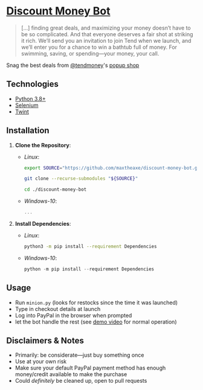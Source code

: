 # [Discount Money Bot](https://github.com/maxtheaxe/discount-money-bot.git) # 

> [...] finding great deals, and maximizing your money doesn’t have to be so complicated. And that 
> everyone deserves a fair shot at striking it rich. We’ll send you an invitation to join Tend when 
> we launch, and we’ll enter you for a chance to win a bathtub full of money. For swimming, saving, 
> or spending—your money, your call. 

Snag the best deals from [@tendmoney](https://twitter.com/tendmoney)'s [popup shop](https://discountmoneystore.com/)

## Technologies ##

- [Python 3.8+](https://www.python.org/downloads/)
- [Selenium](https://selenium-python.readthedocs.io)
- [Twint](https://pypi.org/project/twint/)

## Installation ##

1. **Clone the Repository**:
    - *Linux*: 
        ```bash
        export SOURCE="https://github.com/maxtheaxe/discount-money-bot.git"
       
        git clone --recurse-submodules "${SOURCE}"
       
        cd ./discount-money-bot
        ```
    - *Windows-10*:
        ```powershell
        ...
        ```

1. **Install Dependencies**:
    - *Linux*:
        ```bash
        python3 -m pip install --requirement Dependencies
        ```
    - *Windows-10*:
        ```powershell
        python -m pip install --requirement Dependencies
        ```

## Usage
* Run `minion.py` (looks for restocks since the time it was launched)
* Type in checkout details at launch
* Log into PayPal in the browser when prompted
* let the bot handle the rest (see [demo video](https://youtu.be/YHFMMb7r71c) for normal operation)

## Disclaimers & Notes
* Primarily: be considerate⁠—just buy something once
* Use at your own risk
* Make sure your default PayPal payment method has enough money/credit available to make the purchase
* Could _definitely_ be cleaned up, open to pull requests
